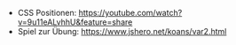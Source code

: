 - CSS Positionen: https://youtube.com/watch?v=9u11eALvhhU&feature=share
- Spiel zur Übung: https://www.jshero.net/koans/var2.html
